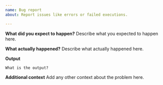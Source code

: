 ```yaml
---
name: Bug report
about: Report issues like errors or failed executions.

---
```


**What did you expect to happen?**
Describe what you expected to happen here.

**What actually happened?**
Describe what actually happened here.

**Output**
```text
What is the output?
```

**Additional context**
Add any other context about the problem here.
